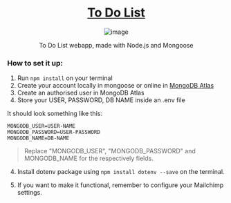 <div align="center">

<h1><a href="https://to-do-list-nsdh.onrender.com/">To Do List</a></h1>

![image](https://user-images.githubusercontent.com/93904438/212157590-38742fd8-d980-456a-aa2b-42b41581fd6e.png)

<p>To Do List webapp, made with Node.js and Mongoose</p>

</div>

### How to set it up:
1. Run `npm install` on your terminal
2. Create your account locally in mongoose or online in [MongoDB Atlas](https://www.mongodb.com/atlas/database)
3. Create an authorised user in MongoDB Atlas
4. Store your USER, PASSWORD, DB NAME inside an .env file

It should look something like this:

```
MONGODB_USER=USER-NAME
MONGODB_PASSWORD=USER-PASSWORD
MONGODB_NAME=DB-NAME
```

> Replace "MONGODB_USER", "MONGODB_PASSWORD" and MONGODB_NAME for the respectively fields.

4. Install dotenv package using `npm install dotenv --save` on the terminal.

5. If you want to make it functional, remember to configure your Mailchimp settings.
